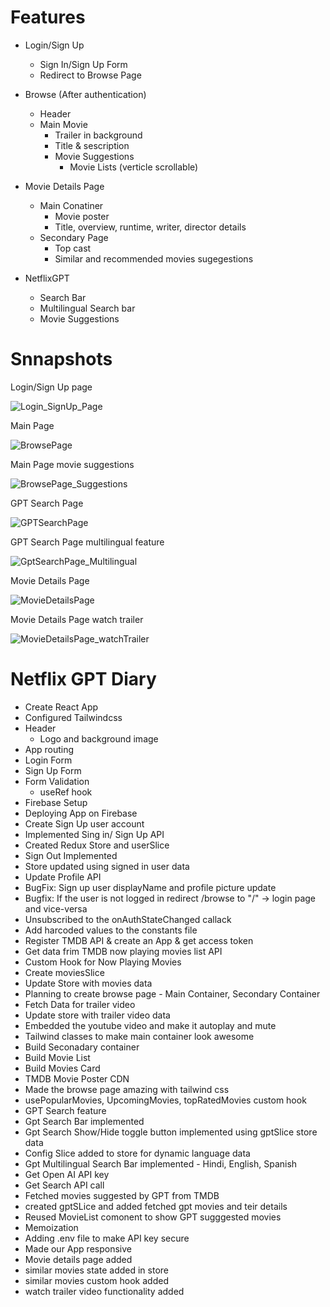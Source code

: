 # Features
- Login/Sign Up
    - Sign In/Sign Up Form
    - Redirect to Browse Page
- Browse  (After authentication)
    - Header
    - Main Movie
        - Trailer in background
        - Title & sescription
        - Movie Suggestions
             - Movie Lists (verticle scrollable)

- Movie Details Page
    - Main Conatiner
        - Movie poster
        - Title, overview, runtime, writer, director details
    - Secondary Page
        - Top cast
        - Similar and recommended movies sugegestions
- NetflixGPT
    - Search Bar
    - Multilingual Search bar
    - Movie Suggestions


# Snnapshots

Login/Sign Up page

![Login_SignUp_Page](https://github.com/abhinavsalar18/Netflix-GPT/assets/96479797/1b527e53-5b5a-4ccf-8da6-36854bda181d)



Main Page 

![BrowsePage](https://github.com/abhinavsalar18/Netflix-GPT/assets/96479797/58604cfd-670c-4637-a5af-cc24682d672c)


Main Page movie suggestions

![BrowsePage_Suggestions](https://github.com/abhinavsalar18/Netflix-GPT/assets/96479797/72fe3250-d51e-4229-99ca-5dafb3acce07)


GPT Search Page 

![GPTSearchPage](https://github.com/abhinavsalar18/Netflix-GPT/assets/96479797/a2bb6f4c-f434-49ce-b3f3-793748e4754f)


GPT Search Page multilingual feature

![GptSearchPage_Multilingual](https://github.com/abhinavsalar18/Netflix-GPT/assets/96479797/c60fe7cb-bd30-400a-8df9-bb664aea2c17)



Movie Details Page 

![MovieDetailsPage](https://github.com/abhinavsalar18/Netflix-GPT/assets/96479797/cfa57ad9-cecd-4b97-bea6-881ac4fc1722)



Movie Details Page watch trailer

![MovieDetailsPage_watchTrailer](https://github.com/abhinavsalar18/Netflix-GPT/assets/96479797/3208fd5c-3e3f-401d-9d90-9fb95cf439b0)







# Netflix GPT Diary

- Create React App
- Configured Tailwindcss
- Header 
    - Logo and background image
- App routing
- Login Form
- Sign Up Form
- Form Validation
    - useRef hook
- Firebase Setup
- Deploying App on Firebase
- Create Sign Up user account
- Implemented Sing in/ Sign Up API
- Created Redux Store and userSlice
- Sign Out Implemented
- Store updated using signed in user data
- Update Profile API 
- BugFix: Sign up user displayName and profile picture update
- Bugfix: If the user is not logged in redirect /browse to "/" -> login page and vice-versa
- Unsubscribed to the onAuthStateChanged callack
- Add harcoded values to the constants file   
- Register TMDB API & create an App & get access token
- Get data frim TMDB now playing movies list API
- Custom Hook for Now Playing Movies
- Create moviesSlice
- Update Store with movies data
- Planning to create browse page - Main Container, Secondary Container
- Fetch Data for trailer video
- Update store with trailer video data
- Embedded the youtube video and make it autoplay and mute
- Tailwind classes to make main container look awesome
- Build Seconadary container
- Build Movie List
- Build Movies Card
- TMDB Movie Poster CDN
- Made the browse page amazing with tailwind css
- usePopularMovies, UpcomingMovies, topRatedMovies custom hook
- GPT Search feature
- Gpt Search Bar implemented
- Gpt Search Show/Hide toggle button implemented using gptSlice store data
- Config Slice added to store for dynamic language data
- Gpt Multilingual Search Bar implemented - Hindi, English, Spanish
-  Get Open AI API key
- Get Search API call
- Fetched movies suggested by GPT from TMDB
- created gptSLice and added fetched gpt movies and teir details
- Reused MovieList comonent to show GPT sugggested movies
- Memoization
- Adding .env file to make API key secure
- Made our App responsive
- Movie details page added
- similar movies state added in store
- similar movies custom hook added
- watch trailer video functionality added






